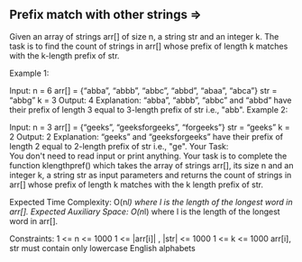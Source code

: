 Prefix match with other strings =>
-------------------------------


Given an array of strings arr[] of size n, a string str and an integer k. The task is to find the count of strings in arr[] whose prefix of length k matches with the k-length prefix of str.

Example 1:

Input:
n = 6
arr[] = {“abba”, “abbb”, “abbc”, “abbd”, 
“abaa”, “abca”}
str = “abbg”
k = 3
Output: 
4 
Explanation:
“abba”, “abbb”, “abbc” and “abbd” have their prefix of length 3 equal to 3-length prefix of str i.e., "abb".
Example 2:

Input:
n = 3
arr[] = {“geeks”, “geeksforgeeks”, “forgeeks”}
str = “geeks”
k = 2
Output: 
2
Explanation:
“geeks” and “geeksforgeeks” have their prefix of length 2 equal to 2-length prefix of str i.e., "ge".
Your Task:  
You don't need to read input or print anything. Your task is to complete the function klengthpref() which takes the array of strings arr[], its size n and an integer k, a string str as input parameters and returns the count of strings in arr[] whose prefix of length k matches with the k length prefix of str.

Expected Time Complexity: O(n*l) where l is the length of the longest word in arr[].
Expected Auxiliary Space: O(n*l) where l is the length of the longest word in arr[].

Constraints:
1 <= n <= 1000
1 <= |arr[i]| , |str| <= 1000
1 <= k <= 1000
arr[i], str must contain only lowercase English alphabets
